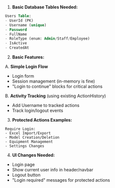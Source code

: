 
1. **Basic Database Tables Needed:**
```sql
Users Table:
- UserId (PK)
- Username (unique)
- Password
- FullName
- RoleType (enum: Admin/Staff/Employee)
- IsActive
- CreatedAt
```

2. **Basic Features:**

A. **Simple Login Flow**
- Login form
- Session management (in-memory is fine)
- "Login to continue" blocks for critical actions

B. **Activity Tracking** (using existing ActionHistory)
- Add Username to tracked actions
- Track login/logout events

3. **Protected Actions Examples:**
```plaintext
Require Login:
- Excel Import/Export
- Model Creation/Deletion
- Equipment Management
- Settings Changes
```

4. **UI Changes Needed:**
- Login page
- Show current user info in header/navbar
- Logout button
- "Login required" messages for protected actions